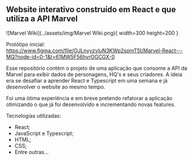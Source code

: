 ## Website interativo construído em React e que utiliza a API Marvel

![Marvel Wiki](../assets/img/Marvel Wiki.png){ width=300 height=200 }

Protótipo inicial: https://www.figma.com/file/OJLnyyzvluN3KWp2spmT5I/Marvel-React---MQ?node-id=0-1&t=61MW5F56hyrOGCGX-0

Esse repositório contém o projeto de uma aplicação que consome a API da Marvel para exibir dados de personagens, HQ's e seus criadores. A ideia era se desafiar a aprender React e Typescript em uma semana e já desenvolver o website ao mesmo tempo.

Foi uma ótima experiência e em breve pretendo refatorar a aplicação otimizando o que já foi desenvolvido e incrementando novas features.

Tecnologias utilizadas:
* React;
* JavaScript e Typescript;
* HTML;
* CSS;
* Entre outras...
 
